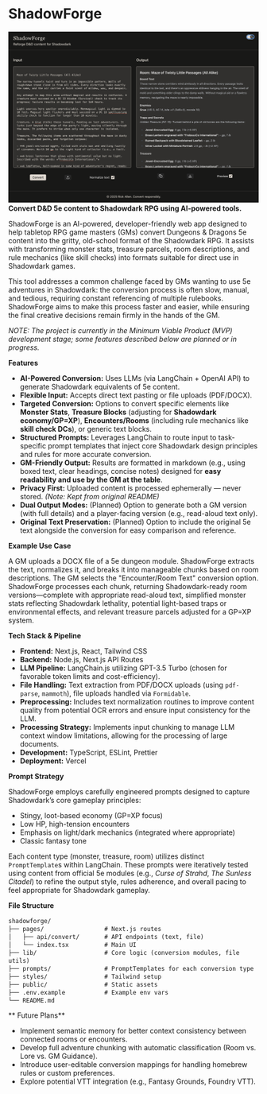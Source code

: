 # ShadowForge

![ShadowForge Screenshot](./assets/sf-screenshot.png)
**Convert D&D 5e content to Shadowdark RPG using AI-powered tools.**

ShadowForge is an AI-powered, developer-friendly web app designed to help tabletop RPG game masters (GMs) convert Dungeons & Dragons 5e content into the gritty, old-school format of the Shadowdark RPG. It assists with transforming monster stats, treasure parcels, room descriptions, and rule mechanics (like skill checks) into formats suitable for direct use in Shadowdark games.

This tool addresses a common challenge faced by GMs wanting to use 5e adventures in Shadowdark: the conversion process is often slow, manual, and tedious, requiring constant referencing of multiple rulebooks. ShadowForge aims to make this process faster and easier, while ensuring the final creative decisions remain firmly in the hands of the GM.

_NOTE: The project is currently in the Minimum Viable Product (MVP) development stage; some features described below are planned or in progress._

**Features**

- **AI-Powered Conversion:** Uses LLMs (via LangChain + OpenAI API) to generate Shadowdark equivalents of 5e content.
- **Flexible Input:** Accepts direct text pasting or file uploads (PDF/DOCX).
- **Targeted Conversion:** Options to convert specific elements like **Monster Stats**, **Treasure Blocks** (adjusting for **Shadowdark economy/GP=XP**), **Encounters/Rooms** (including rule mechanics like **skill check DCs**), or generic text blocks.
- **Structured Prompts:** Leverages LangChain to route input to task-specific prompt templates that inject core Shadowdark design principles and rules for more accurate conversion.
- **GM-Friendly Output:** Results are formatted in markdown (e.g., using boxed text, clear headings, concise notes) designed for **easy readability and use by the GM at the table**.
- **Privacy First:** Uploaded content is processed ephemerally — never stored. _(Note: Kept from original README)_
- **Dual Output Modes:** (Planned) Option to generate both a GM version (with full details) and a player-facing version (e.g., read-aloud text only).
- **Original Text Preservation:** (Planned) Option to include the original 5e text alongside the conversion for easy comparison and reference.

**Example Use Case**

A GM uploads a DOCX file of a 5e dungeon module. ShadowForge extracts the text, normalizes it, and breaks it into manageable chunks based on room descriptions. The GM selects the "Encounter/Room Text" conversion option. ShadowForge processes each chunk, returning Shadowdark-ready room versions—complete with appropriate read-aloud text, simplified monster stats reflecting Shadowdark lethality, potential light-based traps or environmental effects, and relevant treasure parcels adjusted for a GP=XP system.

**Tech Stack & Pipeline**

- **Frontend:** Next.js, React, Tailwind CSS
- **Backend:** Node.js, Next.js API Routes
- **LLM Pipeline:** LangChain.js utilizing GPT-3.5 Turbo (chosen for favorable token limits and cost-efficiency).
- **File Handling:** Text extraction from PDF/DOCX uploads (using `pdf-parse`, `mammoth`), file uploads handled via `Formidable`.
- **Preprocessing:** Includes text normalization routines to improve content quality from potential OCR errors and ensure input consistency for the LLM.
- **Processing Strategy:** Implements input chunking to manage LLM context window limitations, allowing for the processing of large documents.
- **Development:** TypeScript, ESLint, Prettier
- **Deployment:** Vercel

**Prompt Strategy**

ShadowForge employs carefully engineered prompts designed to capture Shadowdark’s core gameplay principles:

- Stingy, loot-based economy (GP=XP focus)
- Low HP, high-tension encounters
- Emphasis on light/dark mechanics (integrated where appropriate)
- Classic fantasy tone

Each content type (monster, treasure, room) utilizes distinct `PromptTemplate`s within LangChain. These prompts were iteratively tested using content from official 5e modules (e.g., _Curse of Strahd_, _The Sunless Citadel_) to refine the output style, rules adherence, and overall pacing to feel appropriate for Shadowdark gameplay.

**File Structure**

```
shadowforge/
├── pages/                 # Next.js routes
│   ├── api/convert/       # API endpoints (text, file)
│   └── index.tsx          # Main UI
├── lib/                   # Core logic (conversion modules, file utils)
├── prompts/               # PromptTemplates for each conversion type
├── styles/                # Tailwind setup
├── public/                # Static assets
├── .env.example           # Example env vars
└── README.md
```

** Future Plans**

- Implement semantic memory for better context consistency between connected rooms or encounters.
- Develop full adventure chunking with automatic classification (Room vs. Lore vs. GM Guidance).
- Introduce user-editable conversion mappings for handling homebrew rules or custom preferences.
- Explore potential VTT integration (e.g., Fantasy Grounds, Foundry VTT).
